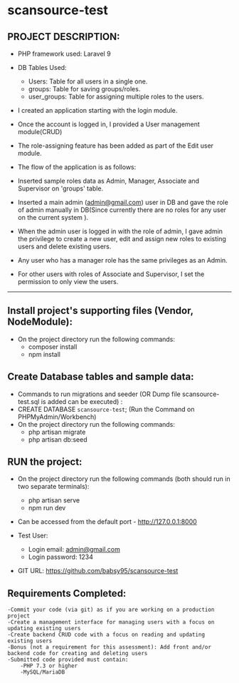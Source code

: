 # scansource-test

## PROJECT DESCRIPTION:

- PHP framework used: Laravel 9
- DB Tables Used: 
	- Users: Table for all users in a single one.
	- groups: Table for saving groups/roles.
	- user_groups: Table for assigning multiple roles to the users.

- I created an application starting with the login module. 
- Once the account is logged in, I provided a User management module(CRUD)
- The role-assigning feature has been added as part of the Edit user module.

- The flow of the application is as follows:
- Inserted sample roles data as Admin, Manager, Associate and Supervisor on 'groups' table.
- Inserted a main admin (admin@gmail.com) user in DB and gave the role of admin manually in DB(Since currently there are no roles for any user on the current system ).
- When the admin user is logged in with the role of admin, I gave admin the privilege to create a new user, edit and assign new roles to existing users and delete existing users.
- Any user who has a manager role has the same privileges as an Admin.
- For other users with roles of Associate and Supervisor, I set the permission to only view the users.


-----------------------------------------------------------------------

## Install project's supporting files (Vendor, NodeModule):
- On the project directory run the following commands:
    - composer install
    - npm install


## Create Database tables and sample data:
- Commands to run migrations and seeder (OR Dump file scansource-test.sql is added can be executed) :
- CREATE DATABASE `scansource-test`; (Run the Command on PHPMyAdmin/Workbench)
- On the project directory run the following commands:
    - php artisan migrate
    - php artisan db:seed

## RUN the project:
- On the project directory run the following commands (both should run in two separate terminals):
    - php artisan serve 
    - npm run dev

- Can be accessed from the default port - http://127.0.0.1:8000

- Test User:
    - Login email: admin@gmail.com
    - Login password: 1234

- GIT URL: https://github.com/babsy95/scansource-test


## Requirements Completed:
    -Commit your code (via git) as if you are working on a production project
    -Create a management interface for managing users with a focus on updating existing users
    -Create backend CRUD code with a focus on reading and updating existing users
    -Bonus (not a requirement for this assessment): Add front and/or backend code for creating and deleting users
    -Submitted code provided must contain:
        -PHP 7.3 or higher
        -MySQL/MariaDB

